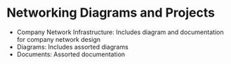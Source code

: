 # Networking Diagrams and Projects

* Company Network Infrastructure: Includes diagram and documentation for company network design
* Diagrams: Includes assorted diagrams
* Documents: Assorted documentation
